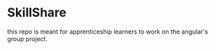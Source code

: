 # SkillShare
this repo is meant for apprenticeship learners to work on the angular's group project.
